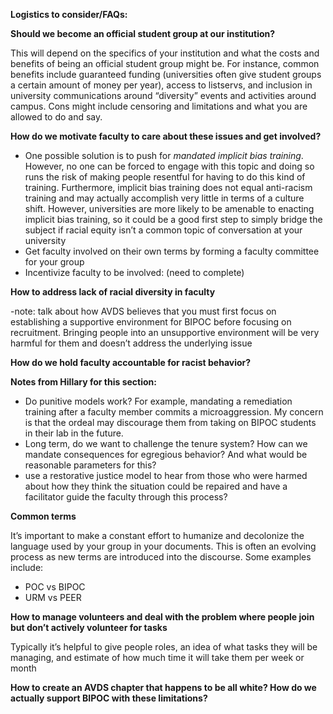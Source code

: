 **Logistics to consider/FAQs:**

**Should we become an official student group at our institution?**

This will depend on the specifics of your institution and what the costs and benefits of being an official student group might be. For instance, common benefits include guaranteed funding (universities often give student groups a certain amount of money per year), access to listservs, and inclusion in university communications around “diversity” events and activities around campus. Cons might include censoring and limitations and what you are allowed to do and say.

**How do we motivate faculty to care about these issues and get involved?**


* One possible solution is to push for *mandated implicit bias training*. However, no one can be forced to engage with this topic and doing so runs the risk of making people resentful for having to do this kind of training. Furthermore, implicit bias training does not equal anti-racism training and may actually accomplish very little in terms of a culture shift. However, universities are more likely to be amenable to enacting implicit bias training, so it could be a good first step to simply bridge the subject if racial equity isn’t a common topic of conversation at your university
* Get faculty involved on their own terms by forming a faculty committee for your group
* Incentivize faculty to be involved: (need to complete) 

**How to address lack of racial diversity in faculty**

-note: talk about how AVDS believes that you must first focus on establishing a supportive environment for BIPOC before focusing on recruitment. Bringing people into an unsupportive environment will be very harmful for them and doesn’t address the underlying issue

**How do we hold faculty accountable for racist behavior?** 

**Notes from Hillary for this section:**


* Do punitive models work? For example, mandating a remediation training after a faculty member commits a microaggression. My concern is that the ordeal may discourage them from taking on BIPOC students in their lab in the future.
* Long term, do we want to challenge the tenure system? How can we mandate consequences for egregious behavior? And what would be reasonable parameters for this?
* use a restorative justice model to hear from those who were harmed about how they think the situation could be repaired and have a facilitator guide the faculty through this process?

**Common terms**

It’s important to make a constant effort to humanize and decolonize the language used by your group in your documents. This is often an evolving process as new terms are introduced into the discourse. Some examples include:


* POC vs BIPOC
* URM vs PEER

**How to manage volunteers and deal with the problem where people join but don’t actively volunteer for tasks**

Typically it’s helpful to give people roles, an idea of what tasks they will be managing, and estimate of how much time it will take them per week or month

**How to create an AVDS chapter that happens to be all white? How do we actually support BIPOC with these limitations?**

